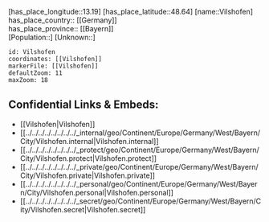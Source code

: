 ﻿---
location: [48.64,13.19] 
mapzoom: [7,12] 
mapmarker: city 
type: City
tags:
- geo/City


SpocWebEntityId: 35310
isDeleted: false
confidential: public

---
[has_place_longitude::13.19] 
[has_place_latitude::48.64] 
[name::Vilshofen] 
has_place_country:: [[Germany]]  
has_place_province:: [[Bayern]]  
[Population::] 
[Unknown::] 


```leaflet
id: Vilshofen
coordinates: [[Vilshofen]] 
markerFile: [[Vilshofen]] 
defaultZoom: 11 
maxZoom: 18
```


## Confidential Links & Embeds: 
- [[Vilshofen|Vilshofen]]  
- [[../../../../../../../../_internal/geo/Continent/Europe/Germany/West/Bayern/City/Vilshofen.internal|Vilshofen.internal]] 
- [[../../../../../../../../_protect/geo/Continent/Europe/Germany/West/Bayern/City/Vilshofen.protect|Vilshofen.protect]] 
- [[../../../../../../../../_private/geo/Continent/Europe/Germany/West/Bayern/City/Vilshofen.private|Vilshofen.private]] 
- [[../../../../../../../../_personal/geo/Continent/Europe/Germany/West/Bayern/City/Vilshofen.personal|Vilshofen.personal]] 
- [[../../../../../../../../_secret/geo/Continent/Europe/Germany/West/Bayern/City/Vilshofen.secret|Vilshofen.secret]] 
